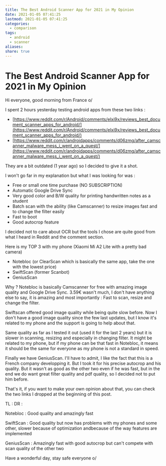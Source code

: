 ```yaml
---
title: The Best Android Scanner App for 2021 in My Opinion
date: 2021-01-05 07:41:25
lastmod: 2021-01-05 07:41:25
categories:
  - comparison
tags:
  - android
  - scanner
aliases: 
share: true
---
```


# The Best Android Scanner App for 2021 in My Opinion

Hi everyone, good morning from France o/

I spent 2 hours yesterday testing android apps from these two links :

- [https://www.reddit.com/r/Android/comments/elxi9x/reviews_best_document_scanner_apps_for_android/](https://www.reddit.com/r/Android/comments/elxi9x/reviews_best_document_scanner_apps_for_android/)
- [https://www.reddit.com/r/androidapps/comments/d06zmg/after_camscanner_malware_mess_i_went_on_a_quest/](https://www.reddit.com/r/androidapps/comments/d06zmg/after_camscanner_malware_mess_i_went_on_a_quest/)

They are a bit outdated (1 year ago) so I decided to give it a shot.

I won't go far in my explanation but what I was looking for was :

- Free or small one time purchase (NO SUBSCRIPTION)
- Automatic Google Drive Sync
- Very good color and B/W quality for printing handwritten notes as a student
- Batch scan with the ability (like Camscanner) to resize images fast and to change the filter easily
- Fast to boot
- Good autocrop feature

I decided not to care about OCR but the tools I chose are quite good from what I heard in Reddit and the comment section.

Here is my TOP 3 with my phone (Xiaomi Mi A2 Lite with a pretty bad camera)

- Notebloc (or ClearScan which is basically the same app, take the one with the lowest price)
- SwiftScan (former Scanbot)
- GeniusScan

Why ? Notebloc is basically Camscanner for free with amazing image quality and Google Drive Sync. 3.59€ wasn't much, I don't have anything else to say, it is amazing and most importantly : Fast to scan, resize and change the filter.

Swiftscan offered good image quality while being quite slow before. Now I don't have a good image quality since the few last updates, but I know it's related to my phone and the support is going to help about that.

Same quality as far as I tested it out (used it for the last 2 years) but it is slower in scanning, resizing and especially in changing filter. It might be related to my phone, but if my phone can be that fast in Notebloc, it means it should be the same for everyone as my phone is not a standard in speed.

Finally we have GeniusScan. I'll have to admit, I like the fact that this is a French company developping it. But I took it for his precise autocrop and his quality. But it wasn't as good as the other two even if he was fast, but in the end we do want great filter quality and pdf quality, so I decided not to put him before.

That's it, if you want to make your own opinion about that, you can check the two links I dropped at the beginning of this post.

TL : DR :

Notebloc : Good quality and amazingly fast

SwiftScan : Good quality but now has problems with my phones and some other, slower because of optimization andbecause of the way features are implemented

GeniusScan : Amazingly fast with good autocrop but can't compete with scan quality of the other two

Have a wonderful day, stay safe everyone o/
